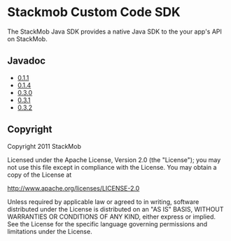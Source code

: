 # Stackmob Custom Code SDK

The StackMob Java SDK provides a native Java SDK to the your app's API on StackMob.

## Javadoc

* [0.1.1](http://stackmob.github.com/stackmob-java-client-sdk/javadoc/0.1.1/apidocs/)
* [0.1.4](http://stackmob.github.com/stackmob-java-client-sdk/javadoc/0.1.4/apidocs/)
* [0.3.0](http://stackmob.github.com/stackmob-java-client-sdk/javadoc/0.3.0/apidocs/)
* [0.3.1](http://stackmob.github.com/stackmob-java-client-sdk/javadoc/0.3.1/apidocs/)
* [0.3.2](http://stackmob.github.com/stackmob-java-client-sdk/javadoc/0.3.2/apidocs/)

## Copyright

Copyright 2011 StackMob

Licensed under the Apache License, Version 2.0 (the "License");
you may not use this file except in compliance with the License.
You may obtain a copy of the License at

http://www.apache.org/licenses/LICENSE-2.0

Unless required by applicable law or agreed to in writing, software
distributed under the License is distributed on an "AS IS" BASIS,
WITHOUT WARRANTIES OR CONDITIONS OF ANY KIND, either express or implied.
See the License for the specific language governing permissions and
limitations under the License.

